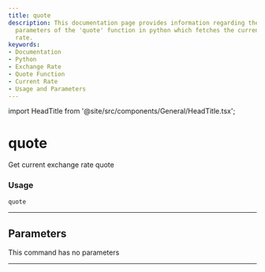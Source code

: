 ```yaml
---
title: quote
description: This documentation page provides information regarding the usage and
  parameters of the 'quote' function in python which fetches the current exchange
  rate.
keywords:
- Documentation
- Python
- Exchange Rate
- Quote Function
- Current Rate
- Usage and Parameters
---
```


import HeadTitle from '@site/src/components/General/HeadTitle.tsx';

<HeadTitle title="quote - Forex - Reference | OpenBB Terminal Docs" />

# quote

Get current exchange rate quote

### Usage

```python
quote
```

---

## Parameters

This command has no parameters


---
